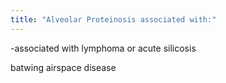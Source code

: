 ```yaml
---
title: "Alveolar Proteinosis associated with:"
---
```

-associated with lymphoma or acute silicosis

batwing airspace disease

